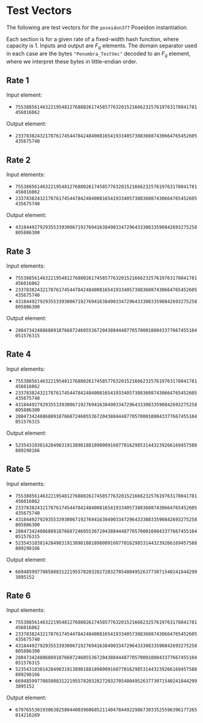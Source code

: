 # Test Vectors

The following are test vectors for the `poseidon377` Poseidon instantiation.

Each section is for a given rate of a fixed-width hash function, where
capacity is 1.  Inputs and output are $F_q$ elements. The domain separator
used in each case are the bytes `"Penumbra_TestVec"` decoded to an $F_q$ element,
where we interpret these bytes in little-endian order.

## Rate 1

Input element:
* `7553885614632219548127688026174585776320152166623257619763178041781456016062`

Output element: 
* `2337838243217876174544784248400816541933405738836087430664765452605435675740`

## Rate 2

Input elements: 
* `7553885614632219548127688026174585776320152166623257619763178041781456016062`
* `2337838243217876174544784248400816541933405738836087430664765452605435675740`

Output element:
* `4318449279293553393006719276941638490334729643330833590842693275258805886300`

## Rate 3

Input elements:
* `7553885614632219548127688026174585776320152166623257619763178041781456016062`
* `2337838243217876174544784248400816541933405738836087430664765452605435675740`
* `4318449279293553393006719276941638490334729643330833590842693275258805886300`

Output element:
* `2884734248868891876687246055367204388444877057000108043377667455104051576315`

## Rate 4

Input elements:
* `7553885614632219548127688026174585776320152166623257619763178041781456016062`
* `2337838243217876174544784248400816541933405738836087430664765452605435675740`
* `4318449279293553393006719276941638490334729643330833590842693275258805886300`
* `2884734248868891876687246055367204388444877057000108043377667455104051576315`

Output element:
* `5235431038142849831913898188189800916077016298531443239266169457588889298166`

## Rate 5

Input elements:
* `7553885614632219548127688026174585776320152166623257619763178041781456016062`
* `2337838243217876174544784248400816541933405738836087430664765452605435675740`
* `4318449279293553393006719276941638490334729643330833590842693275258805886300`
* `2884734248868891876687246055367204388444877057000108043377667455104051576315`
* `5235431038142849831913898188189800916077016298531443239266169457588889298166`

Output element:
* `66948599770858083122195578203282720327054804952637730715402418442993895152`

## Rate 6

Input elements:
* `7553885614632219548127688026174585776320152166623257619763178041781456016062`
* `2337838243217876174544784248400816541933405738836087430664765452605435675740`
* `4318449279293553393006719276941638490334729643330833590842693275258805886300`
* `2884734248868891876687246055367204388444877057000108043377667455104051576315`
* `5235431038142849831913898188189800916077016298531443239266169457588889298166`
* `66948599770858083122195578203282720327054804952637730715402418442993895152`

Output element:
* `6797655301930638258044003960605211404784492298673033525596396177265014216269`
